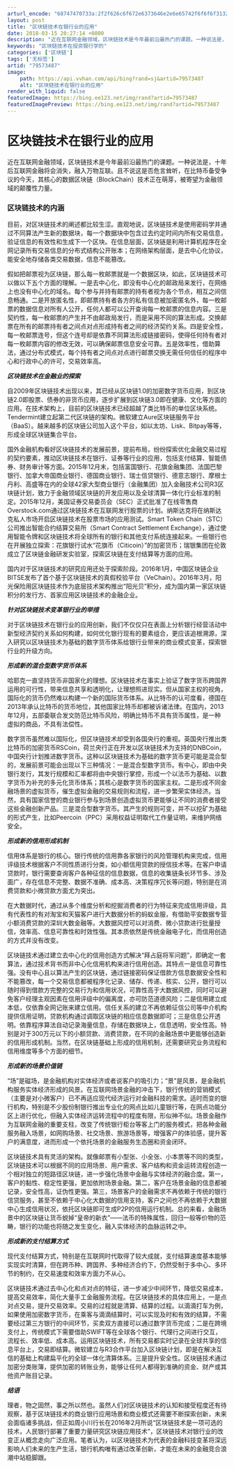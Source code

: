 ```yaml
---
arturl_encode: "68747470733a:2f2f626c6f672e6373646e2e6e65742f6f6f6f3132336c6c6c:2f61727469636c652f64657461696c732f3739353733343837"
layout: post
title: "区块链技术在银行业的应用"
date: 2018-03-15 20:27:14 +0800
description: "近在互联网金融领域，区块链技术是今年最前沿最热门的课题。一种说法是，十年后互联网金融将会消失，融入万"
keywords: "区块链技术在投资银行学的"
categories: ['区块链']
tags: ['无标签']
artid: "79573487"
image:
    path: https://api.vvhan.com/api/bing?rand=sj&artid=79573487
    alt: "区块链技术在银行业的应用"
render_with_liquid: false
featuredImage: https://bing.ee123.net/img/rand?artid=79573487
featuredImagePreview: https://bing.ee123.net/img/rand?artid=79573487
---
```


# 区块链技术在银行业的应用

近在互联网金融领域，区块链技术是今年最前沿最热门的课题。一种说法是，十年后互联网金融将会消失，融入万物互联。且不说这是否危言耸听，在比特币备受争议的今天，其核心的数据区块链（BlockChain）技术正在萌芽，被寄望为金融领域的颠覆性力量。

### 区块链技术的内涵

目前，对区块链技术的阐述都比较生涩。直观地说，区块链技术是使用密码学并通过不同算法产生新的数据块，每一个数据块中包含过去约定时间内所有交易信息，验证信息的有效性和生成下一个区块。在信息层面，区块链是利用计算机程序在全网记录所有交易信息的分布式结构公开账本；在网络架构层面，是去中心化协议，能安全地存储各类交易数据，信息不能篡改。

假如把邮票视为区块链，那么每一枚邮票就是一个数据区块，如此，区块链技术可以做以下五个方面的理解。一是去中心化，即没有中心化的邮政局来发行，在网络上也没有中心化的域名。每个参与并持有邮票的持有者视为各个节点，相互之间信息畅通。二是开放匿名性，即邮票持有者各方的私有信息被加密匿名外，每一枚邮票的数据信息对所有人公开，任何人都可以公开查询每一枚邮票的信息内容。三是契约性，每一枚邮票的产生并不由邮政局发行，而是采用不同的算法形成。交换邮票在所有的邮票持有者之间点对点形成持有者之间的经济契约关系。四是安全性，每一枚邮票连号，但这个连号却是依靠不同算法形成链接密码，使得任何持有者对每一枚邮票内容的修改无效，可以确保邮票信息安全可靠。五是效率性，借助算法，通过分布式模式，每个持有者之间点对点进行邮票交换无需任何信任的程序中心和行政中心的许可，交易效率高。

***区块链技术在金融业的探索***

自2009年区块链技术出现以来，其已经从区块链1.0的加密数字货币应用，到区块链2.0即股票、债券的非货币应用，逐步扩展到区块链3.0即在健康、文化等方面的应用。在技术架构上，目前的区块链技术已经超越了类比特币的单位区块系统。Tendermint建立起第二代区块链的架构。微软建立Aure区块链服务平台（BaaS）。越来越多的区块链公司加入这个平台，如以太坊、Lisk、Bitpay等等，形成全球区块链集合平台。

国外金融机构看好区块链技术的发展前景，提前布局，纷纷探索优化金融交易过程的契约要素，推动区块链技术在银行、证券等行业的应用，包括支付结算、智能债券、财务审计等方面。2015年12月末，包括富国银行、花旗金融集团、法国巴黎银行、加拿大帝国商业银行、德国商业银行、瑞士信贷银行、德意志银行、摩根士丹利、高盛等在内的全球42家大型商业银行（金融集团）加入金融技术公司R3区块链计划，致力于金融领域区块链的开发应用以及全球清算一体化行业标准的制定。2015年12月，美国证券交易委员会（SEC）正式批准了在线零售商Overstock.com通过区块链技术在互联网发行股票的计划。纳斯达克将在纳斯达克私人市场开启区块链技术在股票市场的应用测试。Smart Token Chain（STC）公司推出智能合约结算交易所（Smart Contract Settlement Exchange），通过使用智能令牌和区块链技术将全球所有的银行和其他支付系统连接起来。一些银行也在开展独立探索：花旗银行试水“花旗币（Citicoin）”的加密货币；瑞银集团在伦敦成立了区块链金融研发实验室，探索区块链在支付结算等方面的应用。

国内对于区块链技术的研究应用还处于探索阶段。2016年1月，中国区块链企业BITSE发布了首个基于区块链技术的真假校验平台（VeChain）。2016年3月，阳光保险用区块链技术作为底层技术架构推出“阳光贝”积分，成为国内第一家区块链积分的发行方、首家应用区块链技术的金融企业。

***针对区块链技术变革银行业的举措***

对于区块链技术在银行业的应用创新，我们不仅仅只在表面上分析银行经营活动中新型经济契约关系如何构建，如何优化银行现有的要素组合，更应该追根溯源，深入研究以区块链技术为基础的数字货币体系给银行业带来的商业模式变革，探索银行业的升级方向。

***形成新的混合型数字货币体系***

哈耶克一直坚持货币非国家化的理想。区块链技术在事实上验证了数字货币跨国界运用的可行性，带来信息共享和透明化，让理想照进现实。但从国家主权的视角，国际化的货币仍然难以构建一个新的国际货币体系。从比特币的认可度看，德国在2013年承认比特币的货币地位，其他国家比特币却都被诉诸法律。在国内，2013年12月，五部委联合发文防范比特币风险，明确比特币不具有货币属性，是一种虚拟的商品，不具有法偿性。

数字货币虽然难以国际化，但区块链技术却受到各国央行的重视。英国央行推出类比特币的加密货币RSCoin，荷兰央行正在开发以区块链技术为支持的DNBCoin，中国央行计划推进数字货币。这种以区块链技术为基础的数字货币更可能是混合型的，发展前景可能会出现以下三种情况：一是混合型数字货币。有中心，即由中央银行发行，其发行规模和汇率都将由中央银行掌控，形成一个以法币为基础、以数字货币为补充的多元化货币体系；其核心是数字货币的国家主权。二是形成不同金融场景的虚拟货币，催生虚拟金融的交易规则和流程，进一步繁荣实体经济。当然，具有国家信誉的商业银行参与到场景创造虚拟货币更能够让不同的消费者接受这些金融创新产品。三是混合型数字货币。其产生的规则可变，并不以挖矿为基础的形式产生，比如Peercoin（PPC）采用权益证明取代工作量证明，来维护网络安全。

***形成新的信用形成机制***

信用体系是银行的核心。银行传统的信用靠各家银行的风险管理机构来完成，信用评级技术根据客户不同性质进行分类，如小额信用贷款的授信技术等。在客户申请贷款时，银行需要查询客户各种征信的信息数据，信息的收集链条长环节多、涉及面广，存在信息不完整、数据不准确、成本高、决策程序冗长等问题，特别是在消费贷款和小微贷款方面尤为突出。

在大数据时代，通过从多个维度分析和挖掘消费者的行为特征来完成信用评级，具有代表性的有对淘宝和天猫客户进行大数据分析的蚂蚁金服，有借助平安数据专营小额消费贷款的深圳大数金融等。大数据风控可以对消费、微小贷款进行批量授信，效率高、信息可靠性和时效性强。其本质依然是传统金融电子化，而信用创造的方式并没有改变。

区块链技术通过建立去中心化的信用创造方式解决“拜占庭将军问题”，即确定一套算法，通过技术背书而非中心化信用机构来进行信用创造。其特点一是信息可靠性强。没有中心且以算法产生的区块链，通过链接密码保证借款方信息数据安全性和不能篡改，每一个交易信息都被程序化记录、储存、传递、核实、公开，银行可以随时得到借款方完整的交易行为和信用状况，可靠性高于大数据风控，同时可以避免客户经理主观因素在信用评级中的偏离度，亦可防范道德风险；二是信用建立成本低，仅依靠全网记账来建立信用。信任关系的建立不再依赖征信公司等中介机构提供信用证明，贷款机构通过调取区块链的相应信息数据即可；三是信息公开透明。依靠程序算法自动记录海量信息，存储在数据块上，信息透明，安全性高。特别是对于300万元以下的小额贷款、消费贷款，在不同的金融场景中更能够创造新的信用形成机制。当然，在区块链基础上形成的信用机制，还需要研究业务流程和信用维度等多个方面的细节。

***形成新的场景价值链***

“场”是磁场，是金融机构对实体经济或者说客户的吸引力；“景”是风景，是金融机构服务实体经济形成的风景。在互联网场景金融的冲击下，银行传统的营销模式（主要是对小微客户）已不再适应现代经济运行对金融科技的需求。适时而变的银行机构，特别是不少股份制银行推出专业化的网点比如儿童银行等，在网点功能分区上进行优化，但融入实体经济运转流程中的程度有限，形似神不似。场景金融作为互联网金融的重要支柱，改变了传统银行柜台等客上门的服务模式，把各种金融服务融入场景，如网购场景、社交场景、旅游场景等，增强客户的体验感，提升客户的满意度，进而形成一个依托场景的金融服务生态圈和资金闭环。

区块链技术具有灵活的架构。就像邮票有小型张、小全张、小本票等不同的类型，区块链技术可以根据不同的应用场景、用户需求、客户结构和资金运转流程创造一个相对独立的短路径区块链，进一步强化场景中金融与实体经济的融合度。第一，客户的黏性、稳定性更强，更加依附场景金融。第二，客户在场景金融的信息都被记录，安全性高，证伪性更强。第三，场景客户的金融需求不再依赖于传统的银行信贷服务，甚至不依赖于中心化大数据的信用支持，客户之间也不再依赖于大数据中心生成信用状况，依托区块链即可生成P2P的信用运行机制。总的来看，金融场景中的区块链让货币蜕掉“皇帝的新衣”——法币的特殊属性，回归一般等价物的范畴，银行的功能也将随之发生变化，融入实体经济的血脉运转之中。

***形成新的支付结算方式***

现代支付结算方式，特别是在互联网时代取得了较大成就，支付结算速度基本能够实现实时清算，但在跨币种、跨国界、多种经济合约下，仍然受制于多中心、多环节的制约，在交易速度和效率方面力不从心。

区块链技术通过去中心化和点对点的特征，进一步减少中间环节，降低交易成本，提高交易效率，简化大量手工金融服务流程。在区块链技术的具体应用上，一是点对点交易，提升交易效率。交易的过程就是清算、结算的过程。以滴滴打车为例，如果使用加密数字货币，在乘客与滴滴结算时，可以实现及时和有效的结算，不需要经过第三方银行的中间环节，买卖双方直接可以通过数字货币完成；二是在跨境支付上，传统模式下需要借助SWIFT等在全球各个银行、代理行之间进行交互，流程长、效率低、成本高。运用区块链技术，所有交易都实时记录在全球共享的信息平台上，交易即结算。微软建立与R3合作平台加入区块链计划，即是在解决互信的基础上构建扁平化的全球一体化清算体系。三是提升安全性。区块链技术通过加密分类账簿，提供加密的转账业务，能够让任何人都得到准确的资金、财产或其他资产账目记录。

***结语***

理者，物之固然，事之所以然也。虽然人们对区块链技术的认知和接受程度还有待观察，基于区块链技术的商业银行应用场景和商业模式还需要不断探索创新，未来会面临诸多挑战，但正如周小川行长在2016年2月所说“区块链技术是一项可选的技术，人民银行部署了重要力量研究区块链应用技术”，区块链技术对银行业的改变正从概念走向广泛应用。笔者认为，以区块链技术为代表的金融科技变革将深远影响人们未来的生产生活，银行机构唯有通过改革创新，才能在未来的金融竞合浪潮中站稳脚跟。